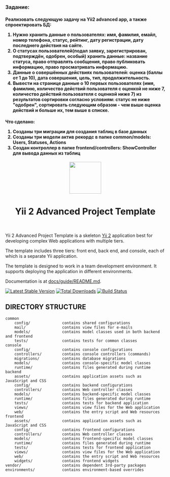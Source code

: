 <h3>Задание:</h3>
<h4>
Реализовать следующую задачу на Yii2 advanced app, а также спроектировать БД:
    
1) Нужно хранить данные о пользователях: имя, фамилия, емайл, номер телефона,
статус, рейтинг, дату регистрации, дату последнего действия на сайте.
2) О статусах пользователей(подал заявку, зарегистрирован, подтверждён,
одобрен, особый) хранить данные: название статуса, право отправлять сообщения,
право публиковать информацию, право просматривать информацию.
3) Данные о совершённых действиях пользователей: оценка (баллы от 1 до 10),
дата совершения, цель, тип, продолжительность. 
4) Вывести на странице данные о 10 первых пользователях (имя, фамилию,
количество действий пользователя с оценкой не ниже 7, количество действий
пользователя с оценкой ниже 7) из результатов сортировки согласно условиям:
статус не ниже "одобрен", сортировать следующим образом - чем выше оценка действий
и больше их, тем выше в списке.
</h4>

<h4>
Что сделано:
    
1) Созданы три миграции для создания таблиц в базе данных
2) Созданы три модели актив рекордс в папке common/models: Users, Statuses, Actions
3) Создан контроллер в папке frontend/controllers: ShowController для вывода данных из таблиц
</h4>
<p align="center">
    <a href="https://github.com/yiisoft" target="_blank">
        <img src="https://avatars0.githubusercontent.com/u/993323" height="100px">
    </a>
    <h1 align="center">Yii 2 Advanced Project Template</h1>
    <br>
</p>

Yii 2 Advanced Project Template is a skeleton [Yii 2](http://www.yiiframework.com/) application best for
developing complex Web applications with multiple tiers.

The template includes three tiers: front end, back end, and console, each of which
is a separate Yii application.

The template is designed to work in a team development environment. It supports
deploying the application in different environments.

Documentation is at [docs/guide/README.md](docs/guide/README.md).

[![Latest Stable Version](https://img.shields.io/packagist/v/yiisoft/yii2-app-advanced.svg)](https://packagist.org/packages/yiisoft/yii2-app-advanced)
[![Total Downloads](https://img.shields.io/packagist/dt/yiisoft/yii2-app-advanced.svg)](https://packagist.org/packages/yiisoft/yii2-app-advanced)
[![Build Status](https://travis-ci.org/yiisoft/yii2-app-advanced.svg?branch=master)](https://travis-ci.org/yiisoft/yii2-app-advanced)

DIRECTORY STRUCTURE
-------------------

```
common
    config/              contains shared configurations
    mail/                contains view files for e-mails
    models/              contains model classes used in both backend and frontend
    tests/               contains tests for common classes    
console
    config/              contains console configurations
    controllers/         contains console controllers (commands)
    migrations/          contains database migrations
    models/              contains console-specific model classes
    runtime/             contains files generated during runtime
backend
    assets/              contains application assets such as JavaScript and CSS
    config/              contains backend configurations
    controllers/         contains Web controller classes
    models/              contains backend-specific model classes
    runtime/             contains files generated during runtime
    tests/               contains tests for backend application    
    views/               contains view files for the Web application
    web/                 contains the entry script and Web resources
frontend
    assets/              contains application assets such as JavaScript and CSS
    config/              contains frontend configurations
    controllers/         contains Web controller classes
    models/              contains frontend-specific model classes
    runtime/             contains files generated during runtime
    tests/               contains tests for frontend application
    views/               contains view files for the Web application
    web/                 contains the entry script and Web resources
    widgets/             contains frontend widgets
vendor/                  contains dependent 3rd-party packages
environments/            contains environment-based overrides
```
